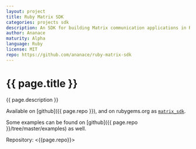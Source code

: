 ```yaml
---
layout: project
title: Ruby Matrix SDK
categories: projects sdk
description: An SDK for building Matrix communication applications in Ruby
author: Ananace
maturity: Alpha
language: Ruby
license: MIT
repo: https://github.com/ananace/ruby-matrix-sdk
---
```


# {{ page.title }}
{{ page.description }}

Available on [github]({{ page.repo }}), and on rubygems.org as [`matrix_sdk`](https://rubygems.org/gems/matrix_sdk).

Some examples can be found on [github]({{ page.repo }}/tree/master/examples) as well.

Repository: <{{page.repo}}>
